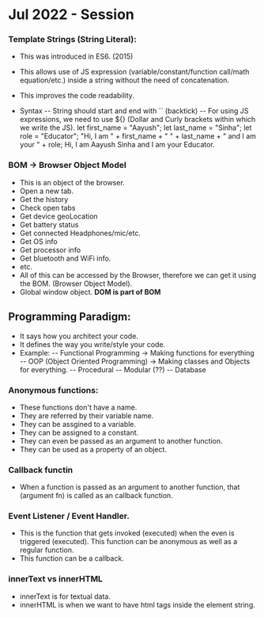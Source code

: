 # Jul 2022 - Session

### Template Strings (String Literal):
- This was introduced in ES6. (2015)
- This allows use of JS expression (variable/constant/function call/math equation/etc.) inside a string without the need of concatenation.
- This improves the code readability.

- Syntax
-- String should start and end with `` (backtick)
-- For using JS expressions, we need to use ${} (Dollar and Curly brackets within which we write the JS).
let first_name = "Aayush";
let last_name = "Sinha";
let role = "Educator";
"Hi, I am " + first_name + " " + last_name + " and I am your " + role;
Hi, I am Aayush Sinha and I am your Educator.
### BOM -> Browser Object Model
- This is an object of the browser.
- Open a new tab.
- Get the history
- Check open tabs
- Get device geoLocation
- Get battery status
- Get connected Headphones/mic/etc.
- Get OS info
- Get processor info
- Get bluetooth and WiFi info.
- etc.
- All of this can be accessed by the Browser, therefore we can get it using the BOM. (Browser Object Model).
- Global window object.
**DOM is part of BOM**
## Programming Paradigm:
- It says how you architect your code.
- It defines the way you write/style your code.
- Example:
-- Functional Programming -> Making functions for everything
-- OOP (Object Oriented Programming) -> Making classes and Objects for everything.
-- Procedural
-- Modular (??)
-- Database
### Anonymous functions:
- These functions don't have a name.
- They are referred by their variable name.
- They can be assgined to a variable.
- They can be assigned to a constant.
- They can even be passed as an argument to another function.
- They can be used as a property of an object.
### Callback functin
- When a function is passed as an argument to another function, that (argument fn) is called as an callback function.
### Event Listener / Event Handler.
- This is the function that gets invoked (executed) when the even is triggered (executed). This function can be anonymous as well as a regular function.
- This function can be a callback.
### innerText vs innerHTML
- innerText is for textual data.
- innerHTML is when we want to have html tags inside the element string.
